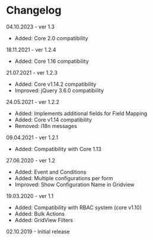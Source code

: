 # Changelog

04.10.2023 - ver 1.3

- Added: Core 2.0 compatibility

18.11.2021 - ver 1.2.4

- Added: Core 1.16 compatibility

21.07.2021 - ver 1.2.3

- Added: Core v1.14.2 compatibility
- Improved: jQuery 3.6.0 compatibility

24.05.2021 - ver 1.2.2

- Added: Implements additional fields for Field Mapping
- Added: Core v1.14 compatibility
- Removed: i18n messages

09.04.2021 - ver 1.2.1

- Added: Compatibility with Core 1.13

27.06.2020 - ver 1.2

- Added: Event and Conditions
- Added: Multiple configurations per form
- Improved: Show Configuration Name in Gridview

19.03.2020 - ver 1.1

- Added: Compatibility with RBAC system (core v1.10)
- Added: Bulk Actions
- Added: GridView Filters

02.10.2019 - Initial release
